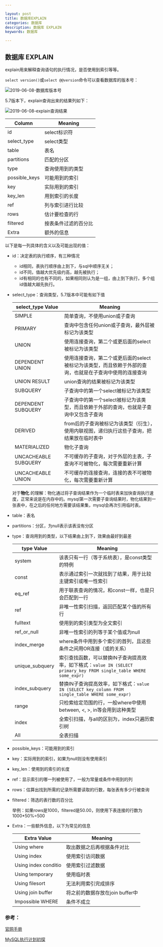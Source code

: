 ```yaml
---

layout: post
title: 数据库EXPLAIN
categories: 数据库
description: 数据库 EXPLAIN
keywords: 数据库

---
```


## 数据库 EXPLAIN

explain用来解释查询语句的执行情况，是否使用到索引等等。

`select version()`或`select @@version`命令可以查看数据库的版本号：

![2019-06-08-数据库版本号]({{site.url}}/images/2019-06-08-数据库版本号.jpg)

5.7版本下，explain查询出来的结果列如下：

![2019-06-08-explain查询结果]({{site.url}}/images/2019-06-08-explain查询结果.jpg)

| Column        | Meaning              |
| ------------- | -------------------- |
| id            | select标识符         |
| select_type   | select类型           |
| table         | 表名                 |
| partitions    | 匹配的分区           |
| type          | 查询使用到的类型     |
| possible_keys | 可能用到的索引       |
| key           | 实际用到的索引       |
| key_len       | 用到索引的长度       |
| ref           | 列与索引进行比较     |
| rows          | 估计要检查的行       |
| filtered      | 按表条件过滤的百分比 |
| Extra         | 额外的信息           |

以下是每一列具体的含义以及可能出现的值：

- id：决定表的执行顺序，有三种情况

  - id相同，表执行顺序由上到下，与sql中顺序无关；
  - id不同，值越大优先级约高，越先被执行；
  - id有相同的也有不同的，如果相同则认为是一组，由上到下执行，多个组id值越大越先执行。

- select_type：查询类型，5.7版本中可能有如下值

  | select_type Value    | Meaning                                                      |
  | -------------------- | ------------------------------------------------------------ |
  | SIMPLE               | 简单查询，不使用union或子查询                                |
  | PRIMARY              | 查询中包含任何union或子查询，最外层被标记为该类型            |
  | UNION                | 使用连接查询，第二个或更后面的select被标记为该类型           |
  | DEPENDENT UNION      | 使用连接查询，第二个或更后面的select被标记为该类型，而且依赖于外部的查询，也就是在子查询中使用的连接查询 |
  | UNION RESULT         | union查询的结果被标记为该类型                                |
  | SUBQUERY             | 子查询中的第一个select被标记为该类型                         |
  | DEPENDENT SUBQUERY   | 子查询中的第一个select被标记为该类型，而且依赖于外部的查询，也就是子查询中又包含子查询 |
  | DERIVED              | from后的子查询被标记为该类型（衍生），使用内联视图，递归执行这些子查询，把结果放在临时表中 |
  | MATERIALIZED         | 物化子查询                                                   |
  | UNCACHEABLE SUBQUERY | 不可缓存的子查询，对于外层的主表，子查询不可被物化，每次需要重新计算 |
  | UNCACHEABLE UNION    | 不可缓存的连接查询，连接的表不可被物化，每次需要重新计算     |

  对于**物化** 的理解：物化通过将子查询结果作为一个临时表来加快查询执行速度，正常来说是在内存中的。mysql第一次需要子查询结果时，物化结果到一张表中，在之后的任何地方需要该结果集，mysql会再次引用临时表。

- table：表名

- partitions：分区，为null表示该表没有分区

- type：查询用到的类型，以下结果由上到下，效果由最好到最差

  | type Value      | Meaning                                                      |
  | --------------- | ------------------------------------------------------------ |
  | system          | 该表只有一行（等于系统表），是const类型的特例                |
  | const           | 表示通过索引一次就找到了结果，用于比较主键索引或唯一性索引   |
  | eq_ref          | 用于联表查询的情况，和const一样，也是只会匹配到一行          |
  | ref             | 非唯一性索引扫描，返回匹配某个值的所有行                     |
  | fulltext        | 使用到的索引类型为全文索引                                   |
  | ref_or_null     | 非唯一性索引的列等于某个值或为null                           |
  | index_merge     | where条件中用到多个索引的首列，且这些条件之间用OR连接（或的关系） |
  | unique_subquery | 索引查找函数，可以替换IN子查询提高效率，如下格式：`value IN (SELECT primary_key FROM single_table WHERE some_expr)` |
  | index_subquery  | 替换IN子查询提高效率，如下格式：`value IN (SELECT key_column FROM single_table WHERE some_expr)` |
  | range           | 只检索给定范围的行，一般where中使用between, <, >, in等会用到这种类型 |
  | index           | 全索引扫描，与all的区别为，index只遍历索引树                 |
  | All             | 全表扫描                                                     |

- possible_keys：可能用到的索引

- key：实际用到的索引，如果为null则没有使用索引

- key_len：使用到的索引的长度

- ref：显示索引的哪一列被使用了，一般为常量或条件中用到的列

- rows：估算出找到所需的记录所需要读取的行数，每张表有多少行被查询

- filtered：筛选的表行数的百分比

  举例：如果rows是1000，filtered是50.00，则使用下表连接的行数为1000*50%=500

- Extra：一些额外信息，以下为常见的信息

  | Extra Value          | Meaning                         |
  | -------------------- | ------------------------------- |
  | Using where          | 取出数据之后再根据条件对比      |
  | Using index          | 使用索引访问数据                |
  | Using index conditio | 使用索引过滤数据                |
  | Using temporary      | 使用临时表                      |
  | Using filesort       | 无法利用索引完成排序            |
  | Using join buffer    | 将之前的数据存放在join buffer中 |
  | Impossible WHERE     | 条件不成立                      |

### 参考：

[官网手册](https://dev.mysql.com/doc/refman/5.7/en/explain-output.html#explain-join-types)

[MySQL执行计划初探](https://blog.csdn.net/daohengshangqian/article/details/50561477)